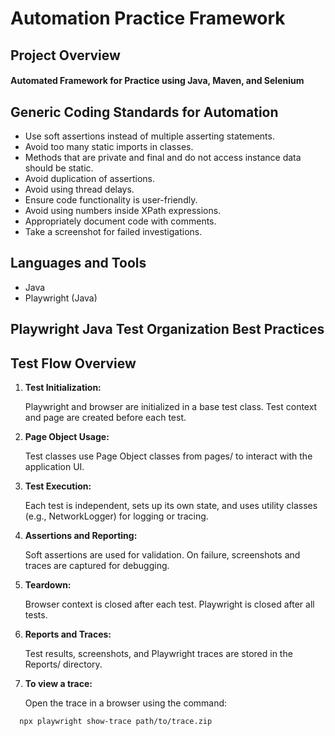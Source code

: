 # Automation Practice Framework

## Project Overview

#### Automated Framework for Practice using Java, Maven, and Selenium

## Generic Coding Standards for Automation

* Use soft assertions instead of multiple asserting statements.
* Avoid too many static imports in classes.
* Methods that are private and final and do not access instance data should be static.
* Avoid duplication of assertions.
* Avoid using thread delays.
* Ensure code functionality is user-friendly.
* Avoid using numbers inside XPath expressions.
* Appropriately document code with comments.
* Take a screenshot for failed investigations.

## Languages and Tools
* Java
* Playwright (Java)

## Playwright Java Test Organization Best Practices
##   Test Flow Overview
1. **Test Initialization:**
 
    Playwright and browser are initialized in a base test class. Test context and page are created before each test.
2.  **Page Object Usage:**

    Test classes use Page Object classes from pages/ to interact with the application UI.
3. **Test Execution:**

   Each test is independent, sets up its own state, and uses utility classes (e.g., NetworkLogger) for logging or tracing.
4. **Assertions and Reporting:**

   Soft assertions are used for validation. On failure, screenshots and traces are captured for debugging.
5. **Teardown:**
 
   Browser context is closed after each test. Playwright is closed after all tests.
6. **Reports and Traces:**

   Test results, screenshots, and Playwright traces are stored in the Reports/ directory.
7. **To view a trace:**

   Open the trace in a browser using the command:

```bash
  npx playwright show-trace path/to/trace.zip 
